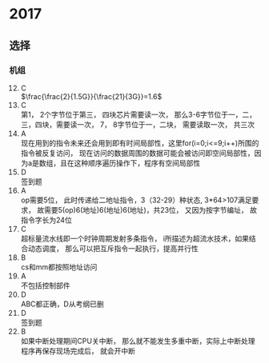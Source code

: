 # 2017
## 选择
### 机组  
12. C  
$\frac{\frac{2}{1.5G}}{\frac{21}{3G}}=1.6$  
13. C  
第1， 2个字节位于第三， 四块芯片需要读一次， 那么3-6字节位于一，二，三，四块，需要读一次， 7， 8字节位于一，二块， 需要读取一次， 共三次  
14. A  
现在用到的指令未来还会用到即有时间局部性，这里for(i=0;i<=9;i++)所围的指令被反复访问， 现在访问的数据周围的数据可能会被访问即空间局部性，因为a是数组，且在这种顺序遍历操作下，程序有空间局部性  
15. D  
签到题  
16. A  
op需要5位， 此时传递给二地址指令，3（32-29）种状态, 3*64>107满足要求， 故需要5(op)6(地址)6(地址)6(地址)，共23位， 又因为按字节编址， 故指令字长为24位  
17. C  
超标量流水线即一个时钟周期发射多条指令， i所描述为超流水技术，如果结合动态调度， 那么可以把互斥指令一起执行，提高并行性  
18. B  
cs和mm都按照地址访问  
19. A  
不包括控制部件
20. D  
ABC都正确，D从考纲已删  
21. D  
签到题  
22. B  
如果中断处理期间CPU关中断， 那么就不能发生多重中断，实际上中断处理程序再保存现场完成后， 就会开中断